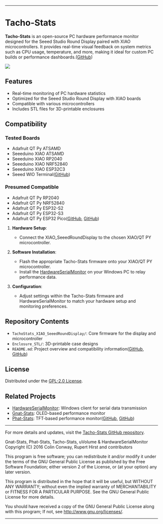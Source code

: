 
---

# Tacho-Stats

**Tacho-Stats** is an open-source PC hardware performance monitor designed for the Seeed Studio Round Display paired with XIAO microcontrollers. It provides real-time visual feedback on system metrics such as CPU usage, temperature, and more, making it ideal for custom PC builds or performance dashboards.([GitHub][1])

![](https://github.com/koogar/Phat-Stats/blob/main/images/20230526_144402%20(Small).jpg)

## Features

* Real-time monitoring of PC hardware statistics
* Optimized for the Seeed Studio Round Display with XIAO boards
* Compatible with various microcontrollers
* Includes STL files for 3D-printable enclosures


## Compatibility

### Tested Boards

* Adafruit QT Py ATSAMD
* Seeeduino XIAO ATSAMD
* Seeeduino XIAO RP2040
* Seeeduino XIAO NRF52840
* Seeeduino XIAO ESP32C3
* Seeed WIO Terminal([GitHub][2])

### Presumed Compatible

* Adafruit QT Py RP2040
* Adafruit QT Py NRF52840
* Adafruit QT Py ESP32-S2
* Adafruit QT Py ESP32-S3
* Adafruit QT Py ESP32 Pico([GitHub][2], [GitHub][3])


1. **Hardware Setup**:

   * Connect the XIAO_SeeedRoundDisplay to the chosen XIAO/QT PY microcontroller.
   
     
2. **Software Installation**:

   * Flash the appropriate Tacho-Stats firmware onto your XIAO/QT PY microcontroller.
   * Install the [HardwareSerialMonitor](https://github.com/koogar/HardwareSerialMonitor) on your Windows PC to relay performance data.
     
3. **Configuration**:

   * Adjust settings within the Tacho-Stats firmware and HardwareSerialMonitor to match your hardware setup and monitoring preferences.

## Repository Contents

* `TachoStats_XIAO_SeeedRoundDisplay/`: Core firmware for the display and microcontroller
* `Enclosure_STL/`: 3D-printable case designs
* `README.md`: Project overview and compatibility information([GitHub][2], [GitHub][3])

## License

Distributed under the [GPL-2.0 License](https://www.gnu.org/licenses/old-licenses/gpl-2.0.html).

## Related Projects

* [HardwareSerialMonitor](https://github.com/koogar/HardwareSerialMonitor): Windows client for serial data transmission
* [Gnat-Stats](https://github.com/koogar/Gnat-Stats): OLED-based performance monitor
* [Phat-Stats](https://github.com/koogar/Phat-Stats): TFT-based performance monitor([GitHub][4], [GitHub][5])

---

For more details and updates, visit the [Tacho-Stats GitHub repository](https://github.com/koogar/Tacho-Stats).

Gnat-Stats, Phat-Stats, Tacho-Stats, uVolume & HardwareSerialMonitor 
Copyright (C) 2016  Colin Conway, Rupert Hirst and contributors
 
This program is free software; you can redistribute it and/or
modify it under the terms of the GNU General Public License
as published by the Free Software Foundation; either version 2
of the License, or (at your option) any later version.

This program is distributed in the hope that it will be useful,
but WITHOUT ANY WARRANTY; without even the implied warranty of
MERCHANTABILITY or FITNESS FOR A PARTICULAR PURPOSE.  See the
GNU General Public License for more details.

You should have received a copy of the GNU General Public License
along with this program; If not, see <http://www.gnu.org/licenses/>.

---



[1]: https://github.com/koogar?utm_source=chatgpt.com "koogar (Tallman Labs) · GitHub"
[2]: https://github.com/koogar/Tacho-Stats?utm_source=chatgpt.com "GitHub - koogar/Tacho-Stats: PC Hardware Performance Monitor for the ..."
[3]: https://github.com/florinbaciuu/Tacho-Stats-my?utm_source=chatgpt.com "GitHub - florinbaciuu/Tacho-Stats-my: PC Hardware Performance Monitor ..."
[4]: https://github.com/koogar/Phat-Stats?utm_source=chatgpt.com "GitHub - koogar/Phat-Stats: TFT Arduino PC Hardware Performance Serial ..."
[5]: https://github.com/koogar/Tacho-Stats/releases?utm_source=chatgpt.com "Releases · koogar/Tacho-Stats · GitHub"
